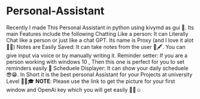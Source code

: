 # Personal-Assistant
Recently I made This Personal Assistant in python using kivymd as gui 🏅. Its main Features include the following 
Chatting Like a person: It can Literally Chat like a person or just like a chat GPT. Its name is Proxy (and I love it alot🧓🏻)
Notes are Easily Saved: It can take notes from the user 📜🖋. You can give input via voice or by manually writing it.
Reminder setter: If you are a person working with windows 10 , Then this one is perfect for you to set reminders easily 🧭
Scheduele Displayer: It can show your daily scheduele 😎😁.
In Short it is the best personal Assistant for your Projects at university Level 🎇🎉🎓
**NOTE**: Please use the link to get the picture for your first window and OpenAi key which you will get easily 🎁🛒☺
